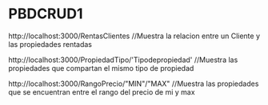 # PBDCRUD1

http://localhost:3000/RentasClientes  //Muestra la relacion entre un Cliente y las propiedades rentadas

http://localhost:3000/PropiedadTipo/'Tipodepropiedad' //Muestra las propiedades que compartan el mismo tipo de propiedad

http://localhost:3000/RangoPrecio/"MIN"/"MAX" //Muestra las propiedades que se encuentran entre el rango del precio de mi y max

